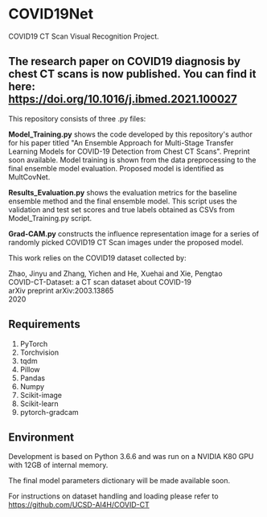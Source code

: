 # COVID19Net
COVID19 CT Scan Visual Recognition Project.

## The research paper on COVID19 diagnosis by chest CT scans is now published. You can find it here: https://doi.org/10.1016/j.ibmed.2021.100027

This repository consists of three .py files:

**Model_Training.py** shows the code developed by this repository's author for his paper titled "An Ensemble Approach for Multi-Stage Transfer Learning Models for COVID-19 Detection from Chest CT Scans". Preprint soon available. Model training is shown from the data preprocessing to the final ensemble model evaluation. Proposed model is identified as MultCovNet.

**Results_Evaluation.py** shows the evaluation metrics for the baseline ensemble method and the final ensemble model. This script uses the validation and test set scores and true labels obtained as CSVs from Model_Training.py script.

**Grad-CAM.py** constructs the influence representation image for a series of randomly picked COVID19 CT Scan images under the proposed model.

This work relies on the COVID19 dataset collected by:

Zhao, Jinyu and Zhang, Yichen and He, Xuehai and Xie, Pengtao <br/>
COVID-CT-Dataset: a CT scan dataset about COVID-19 <br/>
arXiv preprint arXiv:2003.13865 <br/>
2020

## Requirements

1. PyTorch
1. Torchvision
1. tqdm
1. Pillow
1. Pandas
1. Numpy
1. Scikit-image
1. Scikit-learn
1. pytorch-gradcam

## Environment

Development is based on Python 3.6.6 and was run on a NVIDIA K80 GPU with 12GB of internal memory.

The final model parameters dictionary will be made available soon.

For instructions on dataset handling and loading please refer to https://github.com/UCSD-AI4H/COVID-CT
